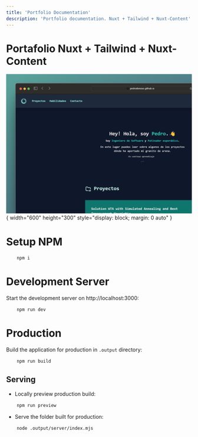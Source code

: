 ```yaml
---
title: 'Portfolio Documentation'
description: 'Portfolio documentation. Nuxt + Tailwind + Nuxt-Content'
---
```


# Portafolio Nuxt + Tailwind + Nuxt-Content

![MOBILE](/portafolio/shot.so.png){ width="600" height="300" style="display: block; margin: 0 auto" }

# Setup NPM

```bash
    npm i
```

# Development Server

Start the development server on http://localhost:3000:

```bash
    npm run dev
```

# Production

Build the application for production in `.output` directory:

```bash
    npm run build
```

## Serving 
- Locally preview production build:

```bash
    npm run preview
```
 
- Serve the folder built for production:

```bash
    node .output/server/index.mjs
```